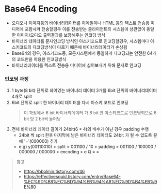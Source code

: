 # Base64 Encoding
* 오디오나 이미지등의 바이너리데이터를 이메일이나 HTML 등의 텍스트 전송용 미디어에 포함시켜 전송할경우 이를 전송받는 클라이언트의 시스템에 상관없이 동일한 이미지/오디오 출력결과를 보장해주는 인코딩 방식
* 바이너리 데이터를 문자인코딩 방식인 아스키코드로 인코딩할경우, 시스템마다 아스키코드의 디코딩방식이 다르기 떄문에 바이너리데이터가 손상됨
* Base64의 경우, 아스키코드중, 모든시스템에서 동일하게 디코딩되는 안전한 64개의 코드만을 이용한 인코딩방식
* 바이너리데이터를 텍스트 전송용 미디어에 싫어보내기 위해 문자로 인코딩

### 인코딩 과정
1. 1 byte(8 bit) 단위로 되어있는 바이너리 데이터 3개를 6bit 단위의 바이너리데이터 4개로 split
2. 6bit 단위로 split 한 바이너리 데이터를 다시 아스키 코드로 인코딩
   > 이 과정에서 6 bit 바이너리데이터 가 8 bit 인 아스키코드로 인코딩되므로 6 bit 당 2 bit씩 늘어남
3. 전체 바이너리 데이터 길이가 24bit(6 * 4)의 배수가 아닌 경우 padding 수행
   * 24bit 씩 split 한후 마지막에 남은 바이너리 데이터도 24bit 가 될 수 있도록 끝에 '='(000000) 추가
   * e.g) y(00110010) > split > 001100 / 10 > padding > 001100 / 100000 / 000000 / 000000 > encoding > e Q = = 
   
> 참고
> * https://bbolmin.tistory.com/46
> * https://effectivesquid.tistory.com/entry/Base64-%EC%9D%B8%EC%BD%94%EB%94%A9%EC%9D%B4%EB%9E%80

